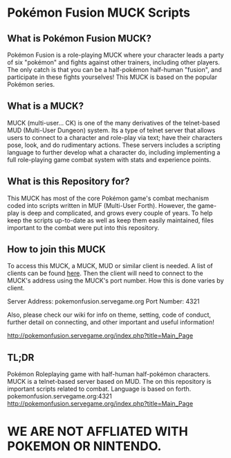 # Pokémon Fusion MUCK Scripts
What is Pokémon Fusion MUCK?
----------------------------
Pokémon Fusion is a role-playing MUCK where your character leads a party of six "pokémon" and fights against other trainers, including other players. The only catch is that you can be a half-pokémon half-human "fusion", and participate in these fights yourselves! This MUCK is based on the popular Pokémon series.

What is a MUCK?
---------------
MUCK (multi-user... CK) is one of the many derivatives of the telnet-based MUD (Multi-User Dungeon) system. Its a type of telnet server that allows users to connect to a character and role-play via text; have their characters pose, look, and do rudimentary actions. These servers includes a scripting language to further develop what a character do, including implementing a full role-playing game combat system with stats and experience points.

What is this Repository for?
----------------------------
This MUCK has most of the core Pokémon game's combat mechanism coded into scripts written in MUF (Multi-User Forth). However, the game-play is deep and complicated, and grows every couple of years. To help keep the scripts up-to-date as well as keep them easily maintained, files important to the combat were put into this repository.

How to join this MUCK
---------------------
To access this MUCK, a MUCK, MUD or similar client is needed. A list of clients can be found [here](https://en.wikipedia.org/wiki/Comparison_of_MUD_clients). Then the client will need to connect to the MUCK's address using the MUCK's port number. How this is done varies by client.

Server Address: pokemonfusion.servegame.org
Port Number: 4321

Also, please check our wiki for info on theme, setting, code of conduct, further detail on connecting, and other important and useful information!

http://pokemonfusion.servegame.org/index.php?title=Main_Page

TL;DR
-----
Pokémon Roleplaying game with half-human half-pokémon characters.
MUCK is a telnet-based server based on MUD.
The on this repository is important scripts related to combat. Language is based on forth.
pokemonfusion.servegame.org:4321
http://pokemonfusion.servegame.org/index.php?title=Main_Page

# WE ARE NOT AFFLIATED WITH POKEMON OR NINTENDO.